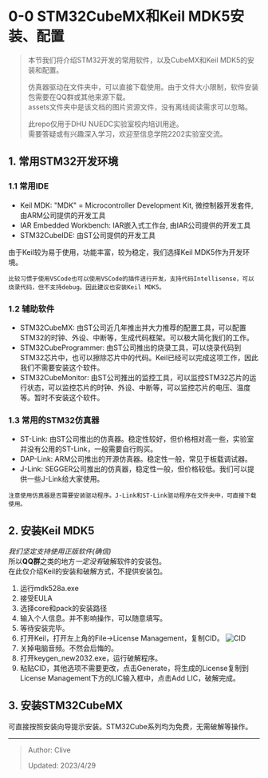 # 0-0 STM32CubeMX和Keil MDK5安装、配置

> 本节我们将介绍STM32开发的常用软件，以及CubeMX和Keil MDK5的安装和配置。
>
> 仿真器驱动在文件夹中，可以直接下载使用。由于文件大小限制，软件安装包需要在QQ群或其他来源下载。\
> assets文件夹中是该文档的图片资源文件，没有离线阅读需求可以忽略。
>
> 此repo仅用于DHU NUEDC实验室校内培训用途。\
> 需要答疑或有兴趣深入学习，欢迎至信息学院2202实验室交流。

## 1. 常用STM32开发环境

### 1.1 常用IDE

- Keil MDK: "MDK" = Microcontroller Development Kit, 微控制器开发套件, 由ARM公司提供的开发工具
- IAR Embedded Workbench: IAR嵌入式工作台, 由IAR公司提供的开发工具
- STM32CubeIDE: 由ST公司提供的开发工具

由于Keil较为易于使用，功能丰富，较为稳定，我们选择Keil MDK5作为开发环境。

```比较习惯于使用VSCode也可以使用VSCode的插件进行开发，支持代码Intellisense，可以烧录代码，但不支持debug。因此建议也安装Keil MDK5。```

### 1.2 辅助软件

- STM32CubeMX: 由ST公司近几年推出并大力推荐的配置工具，可以配置STM32的时钟、外设、中断等，生成代码框架。可以极大简化我们的工作。
- STM32CubeProgrammer: 由ST公司推出的烧录工具，可以烧录代码到STM32芯片中，也可以擦除芯片中的代码。Keil已经可以完成这项工作，因此我们不需要安装这个软件。
- STM32CubeMonitor: 由ST公司推出的监控工具，可以监控STM32芯片的运行状态，可以监控芯片的时钟、外设、中断等，可以监控芯片的电压、温度等。暂时不安装这个软件。

### 1.3 常用的STM32仿真器

- ST-Link: 由ST公司推出的仿真器。稳定性较好，但价格相对高一些，实验室并没有公用的ST-Link，一般需要自行购买。
- DAP-Link: ARM公司推出的开源仿真器。稳定性一般，常见于板载调试器。
- J-Link: SEGGER公司推出的仿真器，稳定性一般，但价格较低。我们可以提供一些J-Link给大家使用。

```注意使用仿真器是否需要安装驱动程序。J-Link和ST-Link驱动程序在文件夹中，可直接下载使用。```

## 2. 安装Keil MDK5

*我们坚定支持使用正版软件(确信)*\
所以**QQ群**之类的地方*一定没有*破解软件的安装包。\
在此仅介绍Keil的安装和破解方式，不提供安装包。

1. 运行mdk528a.exe
2. 接受EULA
3. 选择core和pack的安装路径
4. 输入个人信息。并不影响操作，可以随意填写。
5. 等待安装完毕。
6. 打开Keil，打开左上角的File->License Management，复制CID。
   ![CID](~/../assets/cid.png)
7. 关掉电脑音频。不然会后悔的。
8. 打开keygen_new2032.exe，运行破解程序。
9. 粘贴CID，其他选项不需要更改，点击Generate，将生成的License复制到License Management下方的LIC输入框中，点击Add LIC，破解完成。

## 3. 安装STM32CubeMX

可直接按照安装向导提示安装。STM32Cube系列均为免费，无需破解等操作。

---

> Author: Clive
>
> Updated: 2023/4/29
